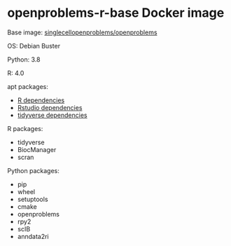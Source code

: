 # openproblems-r-base Docker image

Base image: [singlecellopenproblems/openproblems](../openproblems)

OS: Debian Buster

Python: 3.8

R: 4.0

apt packages:

* [R dependencies](https://github.com/rocker-org/rocker-versioned2/blob/master/scripts/install_R.sh)
* [Rstudio dependencies](https://github.com/rocker-org/rocker-versioned2/blob/master/scripts/install_rstudio.sh)
* [tidyverse dependencies](https://github.com/rocker-org/rocker-versioned2/blob/master/scripts/install_tidyverse.sh)

R packages:

* tidyverse
* BiocManager
* scran

Python packages:

* pip
* wheel
* setuptools
* cmake
* openproblems
* rpy2
* scIB
* anndata2ri
